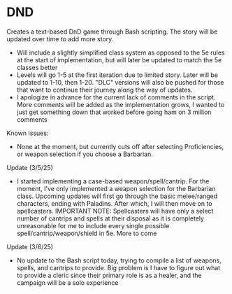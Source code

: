 # DND
Creates a text-based DnD game through Bash scripting. The story will be updated over time to add more story.

- Will include a slightly simplified class system as opposed to the 5e rules at the start of implementation, but will later be updated to match the 5e classes better
- Levels will go 1-5 at the first iteration due to limited story. Later will be updated to 1-10, then 1-20. "DLC" versions will also be pushed for those that want to continue their journey along the way of updates. 
- I apologize in advance for the current lack of comments in the script. More comments will be added as the implementation grows, I wanted to just get something down that worked before going ham on 3 million comments

Known Issues:
- None at the moment, but currently cuts off after selecting Proficiencies, or weapon selection if you choose a Barbarian.

Update (3/5/25)
- I started implementing a case-based weapon/spell/cantrip. For the moment, I've only implemented a weapon selection for the Barbarian class. Upcoming updates will first go through the basic melee/ranged characters, ending with Paladins. After which, I will then move on to spellcasters. IMPORTANT NOTE: Spellcasters will have only a select number of cantrips and spells at their disposal as it is completely unreasonable for me to include every single possible spell/cantrip/weapon/shield in 5e. More to come

Update (3/6/25)
- No update to the Bash script today, trying to compile a list of weapons, spells, and cantrips to provide. Big problem is I have to figure out what to provide a cleric since their primary role is as a healer, and the campaign will be a solo experience
